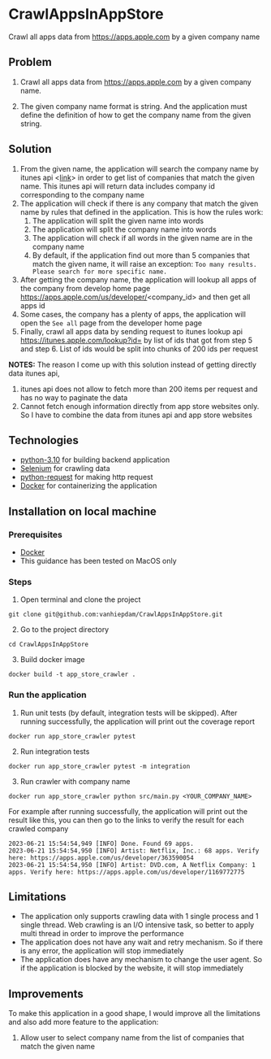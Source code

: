 # CrawlAppsInAppStore
Crawl all apps data from https://apps.apple.com by a given company name

## Problem
1. Crawl all apps data from https://apps.apple.com by a given company name.

2. The given company name format is string. 
And the application must define the definition of how to get the company name from the given string.

## Solution
1. From the given name, the application will search the company name by itunes api <[link](https://itunes.apple.com/search?media=software&entity=allArtist&attribute=softwareDeveloper&term=)> in order to get list of companies that match the given name. This itunes api will return data includes company id corresponding to the company name
2. The application will check if there is any company that match the given name by rules that defined in the application. This is how the rules work:
   1. The application will split the given name into words
   2. The application will split the company name into words
   3. The application will check if all words in the given name are in the company name
   4. By default, if the application find out more than 5 companies that match the given name, it will raise an exception: `Too many results. Please search for more specific name.`
5. After getting the company name, the application will lookup all apps of the company from develop home page https://apps.apple.com/us/developer/<company_id> and then get all apps id
6. Some cases, the company has a plenty of apps, the application will open the `See all` page from the developer home page
7. Finally, crawl all apps data by sending request to itunes lookup api https://itunes.apple.com/lookup?id= by list of ids that got from step 5 and step 6. List of ids would be split into chunks of 200 ids per request

**NOTES:** The reason I come up with this solution instead of getting directly data itunes api, 

1. itunes api does not allow to fetch more than 200 items per request and has no way to paginate the data
2. Cannot fetch enough information directly from app store websites only. So I have to combine the data from itunes api and app store websites

## Technologies
- [python-3.10](https://www.python.org/) for building backend application
- [Selenium](https://www.selenium.dev/) for crawling data
- [python-request](https://docs.python-requests.org/en/latest/) for making http request
- [Docker](https://www.docker.com/) for containerizing the application

## Installation on local machine
### Prerequisites
- [Docker](https://www.docker.com/)
- This guidance has been tested on MacOS only

### Steps
1. Open terminal and clone the project
```shell
git clone git@github.com:vanhiepdam/CrawlAppsInAppStore.git
```

2. Go to the project directory
```shell
cd CrawlAppsInAppStore
```

3. Build docker image
```shell
docker build -t app_store_crawler .
```

### Run the application
1. Run unit tests (by default, integration tests will be skipped). After running successfully, the application will print out the coverage report

```shell
docker run app_store_crawler pytest
```

2. Run integration tests

```shell
docker run app_store_crawler pytest -m integration
```

3. Run crawler with company name
    
```shell
docker run app_store_crawler python src/main.py <YOUR_COMPANY_NAME>
```

For example after running successfully, the application will print out the result like this, you can then go to the links to verify the result for each crawled company
```shell
2023-06-21 15:54:54,949 [INFO] Done. Found 69 apps.
2023-06-21 15:54:54,950 [INFO] Artist: Netflix, Inc.: 68 apps. Verify here: https://apps.apple.com/us/developer/363590054
2023-06-21 15:54:54,950 [INFO] Artist: DVD.com, A Netflix Company: 1 apps. Verify here: https://apps.apple.com/us/developer/1169772775
```

## Limitations
- The application only supports crawling data with 1 single process and 1 single thread. Web crawling is an I/O intensive task, so better to apply multi thread in order to improve the performance
- The application does not have any wait and retry mechanism. So if there is any error, the application will stop immediately
- The application does have any mechanism to change the user agent. So if the application is blocked by the website, it will stop immediately

## Improvements
To make this application in a good shape, I would improve all the limitations and also add more feature to the application:
1. Allow user to select company name from the list of companies that match the given name